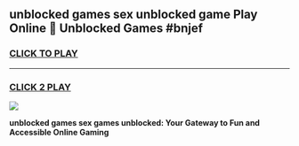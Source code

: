 
## unblocked games sex unblocked game Play Online 👋 Unblocked Games #bnjef
<h3>
<a href="https://premium.freeplayer.one?title=unblocked_games_sex&ref=21F">CLICK TO PLAY</a></h3>
<hr>

<h3>
<a href="https://premium.freeplayer.one?title=unblocked_games_sex&ref=21F">CLICK 2 PLAY</a>
  
</h3>

<a href="https://premium.freeplayer.one?title=unblocked_games_sex&ref=21F/"><img src="https://clearcache.store/games.png"></a>


**unblocked games sex games unblocked: Your Gateway to Fun and Accessible Online Gaming**
